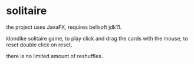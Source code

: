 # solitaire

the project uses JavaFX, requires bellsoft jdk11.

klondike solitaire game,
to play click and drag the cards with the mouse,
to reset double click on reset.

there is no limited amount of reshuffles.
